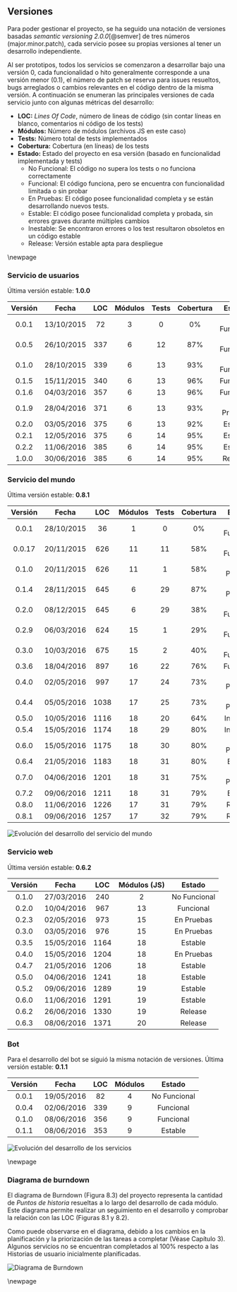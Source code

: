 ## Versiones
Para poder gestionar el proyecto, se ha seguido una notación de versiones basadas _semantic versioning 2.0.0_[@semver] de tres números (major.minor.patch), cada servicio posee su propias versiones al tener un desarrollo independiente.

Al ser prototipos, todos los servicios se comenzaron a desarrollar bajo una versión 0, cada funcionalidad o hito generalmente corresponde a una versión menor (0.1), el número de patch se reserva para issues resueltos, bugs arreglados o cambios relevantes en el código dentro de la misma versión. A continuación se enumeran las principales versiones de cada servicio junto con algunas métricas del desarrollo:

* **LOC:** _Lines Of Code_, número de lineas de código (sin contar líneas en blanco, comentarios ni código de los tests)
* **Módulos:** Número de módulos (archivos JS en este caso)
* **Tests:** Número total de tests implementados
* **Cobertura:** Cobertura (en líneas) de los tests
* **Estado:** Estado del proyecto en esa versión (basado en funcionalidad implementada y tests)
    * No Funcional: El código no supera los tests o no funciona correctamente
    * Funcional: El código funciona, pero se encuentra con funcionalidad limitada o sin probar
    * En Pruebas: El código posee funcionalidad completa y se están desarrollando nuevos tests.
    * Estable: El código posee funcionalidad completa y probada, sin errores graves durante múltiples cambios
    * Inestable: Se encontraron errores o los test resultaron obsoletos en un código estable
    * Release: Versión estable apta para despliegue

\newpage 

### Servicio de usuarios
Última versión estable: **1.0.0**

|Versión|Fecha     |LOC |Módulos|Tests|Cobertura|Estado      |
|:-----:|:--------:|:--:|:-----:|:---:|:-------:|:----------:|
|0.0.1  |13/10/2015|72  |3      |0    |0%       |No Funcional|
|0.0.5  |26/10/2015|337 |6      |12   |87%      |No Funcional|
|0.1.0  |28/10/2015|339 |6      |13   |93%      |No Funcional|
|0.1.5  |15/11/2015|340 |6      |13   |96%      |Funcional   |
|0.1.6  |04/03/2016|357 |6      |13   |96%      |Funcional   |
|0.1.9  |28/04/2016|371 |6      |13   |93%      |En Pruebas  |
|0.2.0  |03/05/2016|375 |6      |13   |92%      |Estable     |
|0.2.1  |12/05/2016|375 |6      |14   |95%      |Estable     |
|0.2.2  |11/06/2016|385 |6      |14   |95%      |Estable     |
|1.0.0  |30/06/2016|385 |6      |14   |95%      |Release     |

### Servicio del mundo
Última versión estable: **0.8.1**

|Versión|Fecha     |LOC |Módulos|Tests|Cobertura|Estado      |
|:-----:|:--------:|:--:|:-----:|:---:|:-------:|:----------:|
|0.0.1  |28/10/2015|36  |1      |0    |0%       |No Funcional|
|0.0.17 |20/11/2015|626 |11     |11   |58%      |No Funcional|
|0.1.0  |20/11/2015|626 |11     |1    |58%      |En Pruebas  |
|0.1.4  |28/11/2015|645 |6      |29   |87%      |En Pruebas  |
|0.2.0  |08/12/2015|645 |6      |29   |38%      |No Funcional|
|0.2.9  |06/03/2016|624 |15     |1    |29%      |No Funcional|
|0.3.0  |10/03/2016|675 |15     |2    |40%      |No Funcional|
|0.3.6  |18/04/2016|897 |16     |22   |76%      |Funcional   |
|0.4.0  |02/05/2016|997 |17     |24   |73%      |En Pruebas  |
|0.4.4  |05/05/2016|1038|17     |25   |73%      |En Pruebas  |
|0.5.0  |10/05/2016|1116|18     |20   |64%      |Inestable   |
|0.5.4  |15/05/2016|1174|18     |29   |80%      |Inestable   |
|0.6.0  |15/05/2016|1175|18     |30   |80%      |En Pruebas  |
|0.6.4  |21/05/2016|1183|18     |31   |80%      |Estable     |
|0.7.0  |04/06/2016|1201|18     |31   |75%      |En Pruebas  |
|0.7.2  |09/06/2016|1211|18     |31   |79%      |Estable     |
|0.8.0  |11/06/2016|1226|17     |31   |79%      |Release     |
|0.8.1  |09/06/2016|1257|17     |32   |79%      |Release     |


![Evolución del desarrollo del servicio del mundo](plot/world.png)

### Servicio web
Última versión estable: **0.6.2**

|Versión|Fecha     |LOC |Módulos (JS) |Estado      |
|:-----:|:--------:|:--:|:-----------:|:----------:|
|0.1.0  |27/03/2016|240 |2            |No Funcional|
|0.2.0  |10/04/2016|967 |13           |Funcional   |
|0.2.3  |02/05/2016|973 |15           |En Pruebas  |
|0.3.0  |03/05/2016|976 |15           |En Pruebas  |
|0.3.5  |15/05/2016|1164|18           |Estable     |
|0.4.0  |15/05/2016|1204|18           |En Pruebas  |
|0.4.7  |21/05/2016|1206|18           |Estable     |
|0.5.0  |04/06/2016|1241|18           |Estable     |
|0.5.2  |09/06/2016|1289|19           |Estable     |
|0.6.0  |11/06/2016|1291|19           |Estable     |
|0.6.2  |26/06/2016|1330|19           |Release     |
|0.6.3  |08/06/2016|1371|20           |Release     |

### Bot
Para el desarrollo del bot se siguió la misma notación de versiones. Última versión estable: **0.1.1**

|Versión|Fecha     |LOC |Módulos |Estado      |
|:-----:|:--------:|:--:|:------:|:----------:|
|0.0.1  |19/05/2016|82  |4       |No Funcional|
|0.0.4  |02/06/2016|339 |9       |Funcional   |
|0.1.0  |08/06/2016|356 |9       |Funcional   |
|0.1.1  |08/06/2016|353 |9       |Estable     |


![Evolución del desarrollo de los servicios](plot/loc.png)

\newpage

### Diagrama de burndown
El diagrama de Burndown (Figura 8.3) del proyecto representa la cantidad de _Puntos de historia_ resueltas a lo largo del desarrollo de cada módulo. Este diagrama permite realizar un seguimiento en el desarrollo y comprobar la relación con las LOC (Figuras 8.1 y 8.2).

Como puede observarse en el diagrama, debido a los cambios en la planificación y la priorización de las tareas a completar (Véase Capítulo 3). Algunos servicios no se encuentran completados al 100% respecto a las Historias de usuario inicialmente planificadas.

![Diagrama de Burndown](plot/burndown.png)

\newpage
